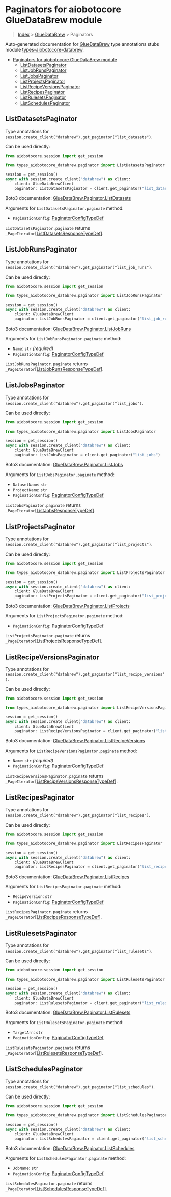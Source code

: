<a id="paginators-for-aiobotocore-gluedatabrew-module"></a>

# Paginators for aiobotocore GlueDataBrew module

> [Index](..) > [GlueDataBrew](.) > Paginators

Auto-generated documentation for
[GlueDataBrew](https://boto3.amazonaws.com/v1/documentation/api/latest/reference/services/databrew.html#GlueDataBrew)
type annotations stubs module
[types-aiobotocore-databrew](https://pypi.org/project/types-aiobotocore-databrew/).

- [Paginators for aiobotocore GlueDataBrew module](#paginators-for-aiobotocore-gluedatabrew-module)
  - [ListDatasetsPaginator](#listdatasetspaginator)
  - [ListJobRunsPaginator](#listjobrunspaginator)
  - [ListJobsPaginator](#listjobspaginator)
  - [ListProjectsPaginator](#listprojectspaginator)
  - [ListRecipeVersionsPaginator](#listrecipeversionspaginator)
  - [ListRecipesPaginator](#listrecipespaginator)
  - [ListRulesetsPaginator](#listrulesetspaginator)
  - [ListSchedulesPaginator](#listschedulespaginator)

<a id="listdatasetspaginator"></a>

## ListDatasetsPaginator

Type annotations for
`session.create_client("databrew").get_paginator("list_datasets")`.

Can be used directly:

```python
from aiobotocore.session import get_session

from types_aiobotocore_databrew.paginator import ListDatasetsPaginator

session = get_session()
async with session.create_client("databrew") as client:
    client: GlueDataBrewClient
    paginator: ListDatasetsPaginator = client.get_paginator("list_datasets")
```

Boto3 documentation:
[GlueDataBrew.Paginator.ListDatasets](https://boto3.amazonaws.com/v1/documentation/api/latest/reference/services/databrew.html#GlueDataBrew.Paginator.ListDatasets)

Arguments for `ListDatasetsPaginator.paginate` method:

- `PaginationConfig`:
  [PaginatorConfigTypeDef](./type_defs.md#paginatorconfigtypedef)

`ListDatasetsPaginator.paginate` returns
`_PageIterator`\[[ListDatasetsResponseTypeDef](./type_defs.md#listdatasetsresponsetypedef)\].

<a id="listjobrunspaginator"></a>

## ListJobRunsPaginator

Type annotations for
`session.create_client("databrew").get_paginator("list_job_runs")`.

Can be used directly:

```python
from aiobotocore.session import get_session

from types_aiobotocore_databrew.paginator import ListJobRunsPaginator

session = get_session()
async with session.create_client("databrew") as client:
    client: GlueDataBrewClient
    paginator: ListJobRunsPaginator = client.get_paginator("list_job_runs")
```

Boto3 documentation:
[GlueDataBrew.Paginator.ListJobRuns](https://boto3.amazonaws.com/v1/documentation/api/latest/reference/services/databrew.html#GlueDataBrew.Paginator.ListJobRuns)

Arguments for `ListJobRunsPaginator.paginate` method:

- `Name`: `str` *(required)*
- `PaginationConfig`:
  [PaginatorConfigTypeDef](./type_defs.md#paginatorconfigtypedef)

`ListJobRunsPaginator.paginate` returns
`_PageIterator`\[[ListJobRunsResponseTypeDef](./type_defs.md#listjobrunsresponsetypedef)\].

<a id="listjobspaginator"></a>

## ListJobsPaginator

Type annotations for
`session.create_client("databrew").get_paginator("list_jobs")`.

Can be used directly:

```python
from aiobotocore.session import get_session

from types_aiobotocore_databrew.paginator import ListJobsPaginator

session = get_session()
async with session.create_client("databrew") as client:
    client: GlueDataBrewClient
    paginator: ListJobsPaginator = client.get_paginator("list_jobs")
```

Boto3 documentation:
[GlueDataBrew.Paginator.ListJobs](https://boto3.amazonaws.com/v1/documentation/api/latest/reference/services/databrew.html#GlueDataBrew.Paginator.ListJobs)

Arguments for `ListJobsPaginator.paginate` method:

- `DatasetName`: `str`
- `ProjectName`: `str`
- `PaginationConfig`:
  [PaginatorConfigTypeDef](./type_defs.md#paginatorconfigtypedef)

`ListJobsPaginator.paginate` returns
`_PageIterator`\[[ListJobsResponseTypeDef](./type_defs.md#listjobsresponsetypedef)\].

<a id="listprojectspaginator"></a>

## ListProjectsPaginator

Type annotations for
`session.create_client("databrew").get_paginator("list_projects")`.

Can be used directly:

```python
from aiobotocore.session import get_session

from types_aiobotocore_databrew.paginator import ListProjectsPaginator

session = get_session()
async with session.create_client("databrew") as client:
    client: GlueDataBrewClient
    paginator: ListProjectsPaginator = client.get_paginator("list_projects")
```

Boto3 documentation:
[GlueDataBrew.Paginator.ListProjects](https://boto3.amazonaws.com/v1/documentation/api/latest/reference/services/databrew.html#GlueDataBrew.Paginator.ListProjects)

Arguments for `ListProjectsPaginator.paginate` method:

- `PaginationConfig`:
  [PaginatorConfigTypeDef](./type_defs.md#paginatorconfigtypedef)

`ListProjectsPaginator.paginate` returns
`_PageIterator`\[[ListProjectsResponseTypeDef](./type_defs.md#listprojectsresponsetypedef)\].

<a id="listrecipeversionspaginator"></a>

## ListRecipeVersionsPaginator

Type annotations for
`session.create_client("databrew").get_paginator("list_recipe_versions")`.

Can be used directly:

```python
from aiobotocore.session import get_session

from types_aiobotocore_databrew.paginator import ListRecipeVersionsPaginator

session = get_session()
async with session.create_client("databrew") as client:
    client: GlueDataBrewClient
    paginator: ListRecipeVersionsPaginator = client.get_paginator("list_recipe_versions")
```

Boto3 documentation:
[GlueDataBrew.Paginator.ListRecipeVersions](https://boto3.amazonaws.com/v1/documentation/api/latest/reference/services/databrew.html#GlueDataBrew.Paginator.ListRecipeVersions)

Arguments for `ListRecipeVersionsPaginator.paginate` method:

- `Name`: `str` *(required)*
- `PaginationConfig`:
  [PaginatorConfigTypeDef](./type_defs.md#paginatorconfigtypedef)

`ListRecipeVersionsPaginator.paginate` returns
`_PageIterator`\[[ListRecipeVersionsResponseTypeDef](./type_defs.md#listrecipeversionsresponsetypedef)\].

<a id="listrecipespaginator"></a>

## ListRecipesPaginator

Type annotations for
`session.create_client("databrew").get_paginator("list_recipes")`.

Can be used directly:

```python
from aiobotocore.session import get_session

from types_aiobotocore_databrew.paginator import ListRecipesPaginator

session = get_session()
async with session.create_client("databrew") as client:
    client: GlueDataBrewClient
    paginator: ListRecipesPaginator = client.get_paginator("list_recipes")
```

Boto3 documentation:
[GlueDataBrew.Paginator.ListRecipes](https://boto3.amazonaws.com/v1/documentation/api/latest/reference/services/databrew.html#GlueDataBrew.Paginator.ListRecipes)

Arguments for `ListRecipesPaginator.paginate` method:

- `RecipeVersion`: `str`
- `PaginationConfig`:
  [PaginatorConfigTypeDef](./type_defs.md#paginatorconfigtypedef)

`ListRecipesPaginator.paginate` returns
`_PageIterator`\[[ListRecipesResponseTypeDef](./type_defs.md#listrecipesresponsetypedef)\].

<a id="listrulesetspaginator"></a>

## ListRulesetsPaginator

Type annotations for
`session.create_client("databrew").get_paginator("list_rulesets")`.

Can be used directly:

```python
from aiobotocore.session import get_session

from types_aiobotocore_databrew.paginator import ListRulesetsPaginator

session = get_session()
async with session.create_client("databrew") as client:
    client: GlueDataBrewClient
    paginator: ListRulesetsPaginator = client.get_paginator("list_rulesets")
```

Boto3 documentation:
[GlueDataBrew.Paginator.ListRulesets](https://boto3.amazonaws.com/v1/documentation/api/latest/reference/services/databrew.html#GlueDataBrew.Paginator.ListRulesets)

Arguments for `ListRulesetsPaginator.paginate` method:

- `TargetArn`: `str`
- `PaginationConfig`:
  [PaginatorConfigTypeDef](./type_defs.md#paginatorconfigtypedef)

`ListRulesetsPaginator.paginate` returns
`_PageIterator`\[[ListRulesetsResponseTypeDef](./type_defs.md#listrulesetsresponsetypedef)\].

<a id="listschedulespaginator"></a>

## ListSchedulesPaginator

Type annotations for
`session.create_client("databrew").get_paginator("list_schedules")`.

Can be used directly:

```python
from aiobotocore.session import get_session

from types_aiobotocore_databrew.paginator import ListSchedulesPaginator

session = get_session()
async with session.create_client("databrew") as client:
    client: GlueDataBrewClient
    paginator: ListSchedulesPaginator = client.get_paginator("list_schedules")
```

Boto3 documentation:
[GlueDataBrew.Paginator.ListSchedules](https://boto3.amazonaws.com/v1/documentation/api/latest/reference/services/databrew.html#GlueDataBrew.Paginator.ListSchedules)

Arguments for `ListSchedulesPaginator.paginate` method:

- `JobName`: `str`
- `PaginationConfig`:
  [PaginatorConfigTypeDef](./type_defs.md#paginatorconfigtypedef)

`ListSchedulesPaginator.paginate` returns
`_PageIterator`\[[ListSchedulesResponseTypeDef](./type_defs.md#listschedulesresponsetypedef)\].
